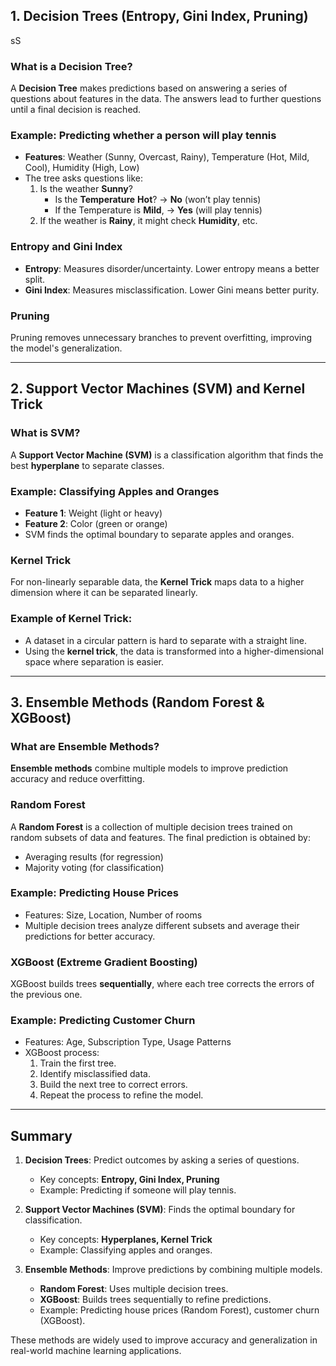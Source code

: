 ## 1. Decision Trees (Entropy, Gini Index, Pruning)
sS
### What is a Decision Tree?
A **Decision Tree** makes predictions based on answering a series of questions about features in the data. The answers lead to further questions until a final decision is reached.

### Example: Predicting whether a person will play tennis
- **Features**: Weather (Sunny, Overcast, Rainy), Temperature (Hot, Mild, Cool), Humidity (High, Low)
- The tree asks questions like:
  1. Is the weather **Sunny**?
     - Is the **Temperature** **Hot**? → **No** (won’t play tennis)
     - If the Temperature is **Mild**, → **Yes** (will play tennis)
  2. If the weather is **Rainy**, it might check **Humidity**, etc.

### Entropy and Gini Index
- **Entropy**: Measures disorder/uncertainty. Lower entropy means a better split.
- **Gini Index**: Measures misclassification. Lower Gini means better purity.

### Pruning
Pruning removes unnecessary branches to prevent overfitting, improving the model's generalization.

---

## 2. Support Vector Machines (SVM) and Kernel Trick

### What is SVM?
A **Support Vector Machine (SVM)** is a classification algorithm that finds the best **hyperplane** to separate classes.

### Example: Classifying Apples and Oranges
- **Feature 1**: Weight (light or heavy)
- **Feature 2**: Color (green or orange)
- SVM finds the optimal boundary to separate apples and oranges.

### Kernel Trick
For non-linearly separable data, the **Kernel Trick** maps data to a higher dimension where it can be separated linearly.

### Example of Kernel Trick:
- A dataset in a circular pattern is hard to separate with a straight line.
- Using the **kernel trick**, the data is transformed into a higher-dimensional space where separation is easier.

---

## 3. Ensemble Methods (Random Forest & XGBoost)

### What are Ensemble Methods?
**Ensemble methods** combine multiple models to improve prediction accuracy and reduce overfitting.

### Random Forest
A **Random Forest** is a collection of multiple decision trees trained on random subsets of data and features. The final prediction is obtained by:
- Averaging results (for regression)
- Majority voting (for classification)

### Example: Predicting House Prices
- Features: Size, Location, Number of rooms
- Multiple decision trees analyze different subsets and average their predictions for better accuracy.

### XGBoost (Extreme Gradient Boosting)
XGBoost builds trees **sequentially**, where each tree corrects the errors of the previous one.

### Example: Predicting Customer Churn
- Features: Age, Subscription Type, Usage Patterns
- XGBoost process:
  1. Train the first tree.
  2. Identify misclassified data.
  3. Build the next tree to correct errors.
  4. Repeat the process to refine the model.

---

## Summary

1. **Decision Trees**: Predict outcomes by asking a series of questions.
   - Key concepts: **Entropy, Gini Index, Pruning**
   - Example: Predicting if someone will play tennis.

2. **Support Vector Machines (SVM)**: Finds the optimal boundary for classification.
   - Key concepts: **Hyperplanes, Kernel Trick**
   - Example: Classifying apples and oranges.

3. **Ensemble Methods**: Improve predictions by combining multiple models.
   - **Random Forest**: Uses multiple decision trees.
   - **XGBoost**: Builds trees sequentially to refine predictions.
   - Example: Predicting house prices (Random Forest), customer churn (XGBoost).

These methods are widely used to improve accuracy and generalization in real-world machine learning applications.



